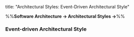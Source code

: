 <frontmatter>
title: "Architectural Styles: Event-Driven Architectural Style"
</frontmatter>

<link rel="stylesheet" href="{{baseUrl}}/css/textbook.css">

<div class="website-content">

%%**Software Architecture → Architectural Styles →**%%

### Event-driven Architectural Style

<div id="main">

<include src="./what/embed.md" />

</div>
</div>
